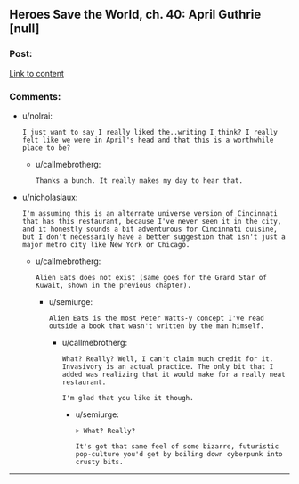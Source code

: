 ## Heroes Save the World, ch. 40: April Guthrie [null]

### Post:

[Link to content](https://heroessavetheworld.wordpress.com/2017/01/27/sharp-as-sword-blades-ch-01-april-guthrie/)

### Comments:

- u/nolrai:
  ```
  I just want to say I really liked the..writing I think? I really felt like we were in April's head and that this is a worthwhile place to be?
  ```

  - u/callmebrotherg:
    ```
    Thanks a bunch. It really makes my day to hear that.
    ```

- u/nicholaslaux:
  ```
  I'm assuming this is an alternate universe version of Cincinnati that has this restaurant, because I've never seen it in the city, and it honestly sounds a bit adventurous for Cincinnati cuisine, but I don't necessarily have a better suggestion that isn't just a major metro city like New York or Chicago.
  ```

  - u/callmebrotherg:
    ```
    Alien Eats does not exist (same goes for the Grand Star of Kuwait, shown in the previous chapter).
    ```

    - u/semiurge:
      ```
      Alien Eats is the most Peter Watts-y concept I've read outside a book that wasn't written by the man himself.
      ```

      - u/callmebrotherg:
        ```
        What? Really? Well, I can't claim much credit for it. Invasivory is an actual practice. The only bit that I added was realizing that it would make for a really neat restaurant.

        I'm glad that you like it though.
        ```

        - u/semiurge:
          ```
          > What? Really?

          It's got that same feel of some bizarre, futuristic pop-culture you'd get by boiling down cyberpunk into crusty bits.
          ```

---

